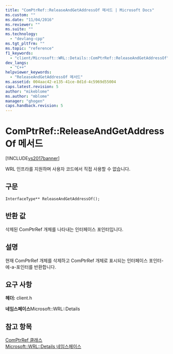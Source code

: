```yaml
---
title: "ComPtrRef::ReleaseAndGetAddressOf 메서드 | Microsoft Docs"
ms.custom: ""
ms.date: "11/04/2016"
ms.reviewer: ""
ms.suite: ""
ms.technology: 
  - "devlang-cpp"
ms.tgt_pltfrm: ""
ms.topic: "reference"
f1_keywords: 
  - "client/Microsoft::WRL::Details::ComPtrRef::ReleaseAndGetAddressOf"
dev_langs: 
  - "C++"
helpviewer_keywords: 
  - "ReleaseAndGetAddressOf 메서드"
ms.assetid: 004aac42-e135-41ce-8d1d-4c5969d55004
caps.latest.revision: 5
author: "mikeblome"
ms.author: "mblome"
manager: "ghogen"
caps.handback.revision: 5
---
```

# ComPtrRef::ReleaseAndGetAddressOf 메서드
[!INCLUDE[vs2017banner](../assembler/inline/includes/vs2017banner.md)]

WRL 인프라를 지원하며 사용자 코드에서 직접 사용할 수 없습니다.  
  
## 구문  
  
```  
InterfaceType** ReleaseAndGetAddressOf();  
```  
  
## 반환 값  
 삭제된 ComPtrRef 개체를 나타내는 인터페이스 포인터입니다.  
  
## 설명  
 현재 ComPtrRef 개체를 삭제하고 ComPtrRef 개체로 표시되는 인터페이스 포인터\-에\-a\-포인터를 반환합니다.  
  
## 요구 사항  
 **헤더:** client.h  
  
 **네임스페이스**Microsoft::WRL::Details  
  
## 참고 항목  
 [ComPtrRef 클래스](../windows/comptrref-class.md)   
 [Microsoft::WRL::Details 네임스페이스](../windows/microsoft-wrl-details-namespace.md)
